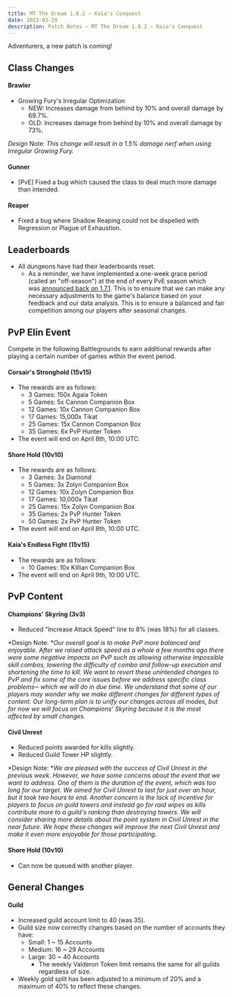 ```yaml
---
title: MT The Dream 1.8.2 – Kaia's Conquest
date: 2023-03-29
description: Patch Notes – MT The Dream 1.8.2 – Kaia's Conquest
---
```


Adventurers, a new patch is coming!

Class Changes
-------------

#### Brawler

-   Growing Fury's Irregular Optimization
    -   NEW: Increases damage from behind by 10% and overall damage by 69.7%.
    -   OLD: Increases damage from behind by 10% and overall damage by 73%.

*Design* Note: *This change will result in a 1.5% damage nerf when using Irregular Growing Fury.*

#### Gunner

-   [PvE] Fixed a bug which caused the class to deal much more damage than intended.

#### Reaper

-   Fixed a bug where Shadow Reaping could not be dispelled with Regression or Plague of Exhaustion.

Leaderboards
------------

-   All dungeons have had their leaderboards reset.
    -   As a reminder, we have implemented a one-week grace period (called an "off-season") at the end of every PvE season which was [announced back on 1.7.1](https://menmastera.com/patch-notes-menmas-tera-1-7-1-pve-adjustments/). This is to ensure that we can make any necessary adjustments to the game's balance based on your feedback and our data analysis. This is to ensure a balanced and fair competition among our players after seasonal changes.

PvP Elin Event
--------------

Compete in the following Battlegrounds to earn additional rewards after playing a certain number of games within the event period.

#### Corsair's Stronghold (15v15)

-   The rewards are as follows:
    -   3 Games: 150x Agaia Token
    -   5 Games: 5x Cannon Companion Box
    -   12 Games: 10x Cannon Companion Box
    -   17 Games: 15,000x Tikat
    -   25 Games: 15x Cannon Companion Box
    -   35 Games: 6x PvP Hunter Token
-   The event will end on April 8th, 10:00 UTC.

#### Shore Hold (10v10)

-   The rewards are as follows:
    -   3 Games: 3x Diamond
    -   5 Games: 3x Zolyn Companion Box
    -   12 Games: 10x Zolyn Companion Box
    -   17 Games: 10,000x Tikat
    -   25 Games: 15x Zolyn Companion Box
    -   35 Games: 2x PvP Hunter Token
    -   50 Games: 2x PvP Hunter Token
-   The event will end on April 8th, 10:00 UTC.

#### Kaia's Endless Fight (15v15)

-   The rewards are as follows:
    -   10 Games: 10x Killian Companion Box
-   The event will end on April 9th, 10:00 UTC.

PvP Content
-----------

#### Champions' Skyring (3v3)

-   Reduced "Increase Attack Speed" line to 8% (was 18%) for all classes.

*Design Note: **Our overall goal is to make PvP more balanced and enjoyable. After we raised attack speed as a whole a few months ago there were some negative impacts on PvP such as allowing otherwise impossible skill combos, lowering the difficulty of combo and follow-up execution and shortening the time to kill. We want to revert these unintended changes to PvP and fix some of the core issues before we address specific class problems─ which we will do in due time. We understand that some of our players may wonder why we make different changes for different types of content. Our long-term plan is to unify our changes across all modes, but for now we will focus on Champions' Skyring because it is the most affected by small changes.*

#### Civil Unrest

-   Reduced points awarded for kills slightly.
-   Reduced Guild Tower HP slightly.

*Design Note: **We are pleased with the success of Civil Unrest in the previous week. However, we have some concerns about the event that we want to address. One of them is the duration of the event, which was too long for our target. We aimed for Civil Unrest to last for just over an hour, but it took two hours to end. Another concern is the lack of incentive for players to focus on guild towers and instead go for raid wipes as kills contribute more to a guild's ranking than destroying towers. We will consider sharing more details about the point system in Civil Unrest in the near future. We hope these changes will improve the next Civil Unrest and make it even more enjoyable for those participating.*

#### Shore Hold (10v10)

-   Can now be queued with another player.

General Changes
---------------

#### Guild

-   Increased guild account limit to 40 (was 35).
-   Guild size now correctly changes based on the number of accounts they have:
    -   Small: 1 ~ 15 Accounts
    -   Medium: 16 ~ 29 Accounts
    -   Large: 30 ~ 40 Accounts
        -   The weekly Valderon Token limit remains the same for all guilds regardless of size.
-   Weekly gold split has been adjusted to a minimum of 20% and a maximum of 40% to reflect these changes.